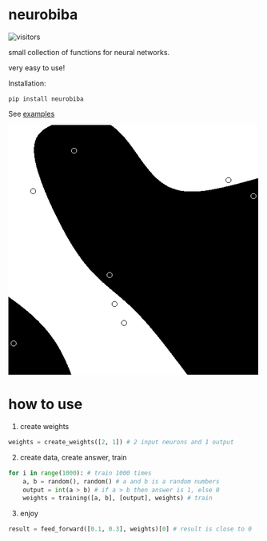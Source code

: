 # neurobiba

![visitors](https://visitor-badge.laobi.icu/badge?page_id=displaceman.neurobiba)

small collection of functions for neural networks.

very easy to use!

Installation:

```
pip install neurobiba
```

See [examples](./examples)

![example_01](./examples/example_01.PNG)

# how to use

1. create weights

```python
weights = create_weights([2, 1]) # 2 input neurons and 1 output
```

2. create data, create answer, train

```python
for i in range(1000): # train 1000 times
    a, b = random(), random() # a and b is a random numbers
    output = int(a > b) # if a > b then answer is 1, else 0
    weights = training([a, b], [output], weights) # train
```

3. enjoy

```python
result = feed_forward([0.1, 0.3], weights)[0] # result is close to 0
```
